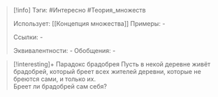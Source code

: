> [!info]
> Тэги: #Интересно #Теория_множеств 
> 
> Использует: [[Концепция множества]]
> Примеры: *-*
> 
> Ссылки: *-*
> 
> Эквивалентности: *-*
> Обобщения: *-*

> [!interesting]+ Парадокс брадобрея
> Пусть в некой деревне живёт брадобрей, который бреет всех жителей деревни, которые не бреются сами, и только их.  
> Бреет ли брадобрей сам себя?